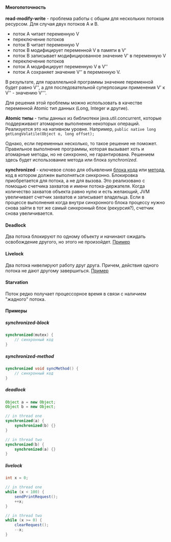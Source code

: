 #### Многопоточность

**read-modify-write** - проблема работы с общим для нескольких потоков ресурсом. Для случая
двух потоков A и B.
* поток A читает переменную V
* переключение потоков
* поток B читает переменную V
* поток B модифицирует переменной V в памяти в V'
* поток B записывает модифицированное значение V' в переменную V
* переключение потоков
* поток A модифицирует переменную V в V''
* поток A сохраняет значение V'' в переменную V.

В результате, для параллельной программы значение переменной будет равно V'', а для последовательной
суперпозиции применения V' к V'' - значению V'''.

Для решения этой проблемы можно использовать в качестве переменной Atomic тип данных (Long, 
Integer и другие).

**Atomic типы** - типы данных из библиотеки java.util.concurrent, которые поддерживают атомарное
выполнение некоторых операций. Реализуется это на нативном уровне.
Например, `public native long getLongVolatile(Object o, long offset);`

Однако, если переменных несколько, то такое решение не поможет. Правильное выполнение программы,
которая вызывает хоть и атомарные методы, но не синхронно, не гарантирована. Решением здесь будет
использование метода или блока *synchronized*.

**synchronized** - ключевое слово для объявления [блока кода](#synchronized-block)
или [метода](#synchronized-method), код в котором должен выполняться синхронно. Блокировка
приобретается для потока, а не для вызова. Это реализовано с помощью счетчика захватов и имени
потока-держателя. Когда количество захватов объекта равно нулю и есть желающий, JVM увеличивает
счетчик захватов и записывает владельца. Если в процессе выполнения когда внутри синхронного блока
процессу нужно снова зайти в тот же самый синхронный блок (рекурсия?), счетчик снова увеличивается.

#### Deadlock
Два потока блокируют по одному объекту и начинают ожидать освобождение другого, но этого не
произойдет. [Пример](#deadlock)

#### Livelock
Два потока нивелируют работу друг друга. Причем, действия одного потока не дают другому
завершиться. [Пример](#livelock)

#### Starvation
Поток редко получает процессорное время в связи с наличием "жадного" потока.

#### Примеры
##### synchronized-block
```java
synchronized(mutex) {
    // синхронный код
}
```

##### synchronized-method
```java
synchronized void syncMethod() {
    // синхронный код
}
```

##### deadlock
```java
Object a = new Object;
Object b = new Object;

// in thread one
synchronized(a) {
	synchronized(b) {}
}

// in thread two
synchronized(b) {
	synchronized(a) {}
}
```

##### livelock
```java
int x = 0;

// in thread one
while (x < 100) {
	sendPrintRequest();
	++x;
}

// in thread two
while (x >= 0) {
	clearRequest();
	--x;
}
```